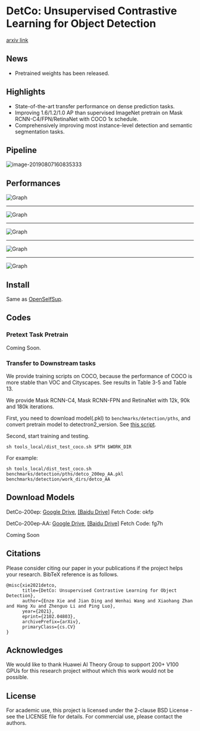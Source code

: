 # DetCo: Unsupervised Contrastive Learning for Object Detection
[arxiv link](https://arxiv.org/abs/2102.04803)

## News
- Pretrained weights has been released. 


## Highlights

- State-of-the-art transfer performance on dense prediction tasks.
- Improving  1.6/1.2/1.0 AP than supervised ImageNet pretrain on Mask RCNN-C4/FPN/RetinaNet with COCO 1x schedule.
- Comprehensively improving most instance-level detection and semantic segmentation tasks.

## Pipeline
![image-20190807160835333](imgs/pipeline.png)


## Performances
![Graph](imgs/res_coco.png)

-----

![Graph](imgs/res2_coco.png)

----

![Graph](imgs/other_res2.png)

-----

![Graph](imgs/vis.png)

-----

![Graph](imgs/vis2.png)


## Install
Same as [OpenSelfSup](https://github.com/open-mmlab/OpenSelfSup).

## Codes

### Pretext Task Pretrain

Coming Soon.

### Transfer to Downstream tasks

We provide training scripts on COCO, because the performance of COCO is more stable than VOC and Cityscapes.
See results in Table 3-5 and Table 13.

We provide Mask RCNN-C4, Mask RCNN-FPN and RetinaNet with 12k, 90k and 180k iterations.

First, you need to download model(.pkl) to `benchmarks/detection/pths`, and convert pretrain model to detectron2_version. See [this script](benchmarks/detection/convert-pretrain-to-detectron2.py).

Second, start training and testing.
```
sh tools_local/dist_test_coco.sh $PTH $WORK_DIR
```

For example:
```
sh tools_local/dist_test_coco.sh benchmarks/detection/pths/detco_200ep_AA.pkl benchmarks/detection/work_dirs/detco_AA
```

## Download Models
DetCo-200ep: [Google Drive](https://drive.google.com/file/d/1w8cO8VyTUhyOY55nd-YbPxBXyJnhnDXR/view?usp=sharing), [[Baidu Drive]](https://pan.baidu.com/s/1ZMRCvi_RyI-X-gb9lukK7g) Fetch Code: okfp 
 
DetCo-200ep-AA: [Google Drive](https://drive.google.com/file/d/1CF8_G99uVNMsu28HDi04psBO2zzz3tXc/view?usp=sharing), [[Baidu Drive]](https://pan.baidu.com/s/18ilDo6crkgPDK-77LmKCGQ) Fetch Code: fg7h

Coming Soon

## Citations
Please consider citing our paper in your publications if the project helps your research. BibTeX reference is as follows.

```
@misc{xie2021detco,
      title={DetCo: Unsupervised Contrastive Learning for Object Detection}, 
      author={Enze Xie and Jian Ding and Wenhai Wang and Xiaohang Zhan and Hang Xu and Zhenguo Li and Ping Luo},
      year={2021},
      eprint={2102.04803},
      archivePrefix={arXiv},
      primaryClass={cs.CV}
}
```



## Acknowledges
We would like to thank Huawei AI Theory Group to support 200+ V100 GPUs for this research project without which this work would not be possible.

## License

For academic use, this project is licensed under the 2-clause BSD License - see the LICENSE file for details. For commercial use, please contact the authors. 
